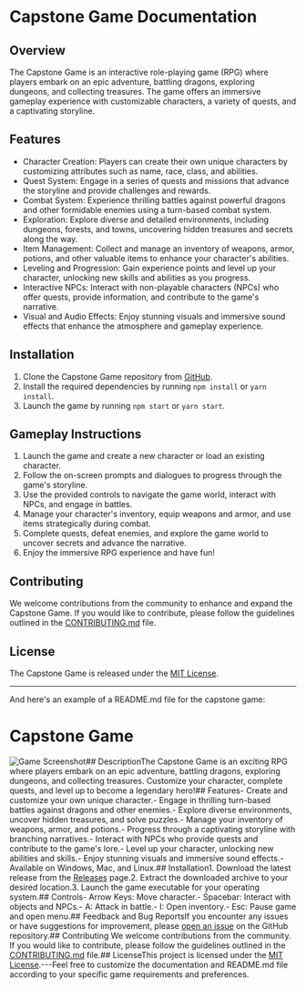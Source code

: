  
# Capstone Game Documentation

## Overview
The Capstone Game is an interactive role-playing game (RPG) where players embark on an epic adventure, battling dragons, exploring dungeons, and collecting treasures. The game offers an immersive gameplay experience with customizable characters, a variety of quests, and a captivating storyline.

## Features
- Character Creation: Players can create their own unique characters by customizing attributes such as name, race, class, and abilities.
- Quest System: Engage in a series of quests and missions that advance the storyline and provide challenges and rewards.
- Combat System: Experience thrilling battles against powerful dragons and other formidable enemies using a turn-based combat system.
- Exploration: Explore diverse and detailed environments, including dungeons, forests, and towns, uncovering hidden treasures and secrets along the way.
- Item Management: Collect and manage an inventory of weapons, armor, potions, and other valuable items to enhance your character's abilities.
- Leveling and Progression: Gain experience points and level up your character, unlocking new skills and abilities as you progress.
- Interactive NPCs: Interact with non-playable characters (NPCs) who offer quests, provide information, and contribute to the game's narrative.
- Visual and Audio Effects: Enjoy stunning visuals and immersive sound effects that enhance the atmosphere and gameplay experience.

## Installation
1. Clone the Capstone Game repository from [GitHub](https://github.com/marrious11/capstone-game).
2. Install the required dependencies by running `npm install` or `yarn install`.
3. Launch the game by running `npm start` or `yarn start`.

## Gameplay Instructions
1. Launch the game and create a new character or load an existing character.
2. Follow the on-screen prompts and dialogues to progress through the game's storyline.
3. Use the provided controls to navigate the game world, interact with NPCs, and engage in battles.
4. Manage your character's inventory, equip weapons and armor, and use items strategically during combat.
5. Complete quests, defeat enemies, and explore the game world to uncover secrets and advance the narrative.
6. Enjoy the immersive RPG experience and have fun!

## Contributing
We welcome contributions from the community to enhance and expand the Capstone Game. If you would like to contribute, please follow the guidelines outlined in the [CONTRIBUTING.md](https://github.com/marrious11/capstone-game/blob/main/CONTRIBUTING.md) file.

## License
The Capstone Game is released under the [MIT License](https://github.com/marrious11/capstone-game/blob/main/LICENSE).

---

And here's an example of a README.md file for the capstone game:

# Capstone Game

![Game Screenshot]()## DescriptionThe Capstone Game is an exciting RPG where players embark on an epic adventure, battling dragons, exploring dungeons, and collecting treasures. Customize your character, complete quests, and level up to become a legendary hero!## Features- Create and customize your own unique character.- Engage in thrilling turn-based battles against dragons and other enemies.- Explore diverse environments, uncover hidden treasures, and solve puzzles.- Manage your inventory of weapons, armor, and potions.- Progress through a captivating storyline with branching narratives.- Interact with NPCs who provide quests and contribute to the game's lore.- Level up your character, unlocking new abilities and skills.- Enjoy stunning visuals and immersive sound effects.- Available on Windows, Mac, and Linux.## Installation1. Download the latest release from the [Releases](https://github.com/marrious11/capstone-game/releases) page.2. Extract the downloaded archive to your desired location.3. Launch the game executable for your operating system.## Controls- Arrow Keys: Move character.- Spacebar: Interact with objects and NPCs.- A: Attack in battle.- I: Open inventory.- Esc: Pause game and open menu.## Feedback and Bug ReportsIf you encounter any issues or have suggestions for improvement, please [open an issue](https://github.com/marrious11/capstone-game/issues) on the GitHub repository.## Contributing We welcome contributions from the community. If you would like to contribute, please follow the guidelines outlined in the [CONTRIBUTING.md](https://github.com/marrious11/capstone-game/blob/main/CONTRIBUTING.md) file.## LicenseThis project is licensed under the [MIT License](https://github.com/marrious11/capstone-game/blob/main/LICENSE).---Feel free to customize the documentation and README.md file according to your specific game requirements and preferences.